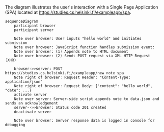 The diagram illustrates the user's interaction with a Single Page Application (SPA) located at https://studies.cs.helsinki.fi/exampleapp/spa.

```mermaid
sequenceDiagram
    participant browser
    participant server

    Note over browser: User inputs "hello world" and initiates submission
    Note over browser: JavaScript function handles submission event:
    Note over browser: (1) Appends note to HTML document
    Note over browser: (2) Sends POST request via XML HTTP Request (XHR)

    browser->>server: POST https://studies.cs.helsinki.fi/exampleapp/new_note_spa
    Note right of browser: Request Header: "Content-Type: application/json"
    Note right of browser: Request Body: {"content": "hello world", "date": ...}
    activate server
    Note over server: Server-side script appends note to data.json and sends an acknowledgement
    server-->>browser: Status code 201 created
    deactivate server

    Note over browser: Server response data is logged in console for debugging
```
